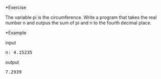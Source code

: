 *Exercise

The variable pi is the circumference. Write a program that takes the real number n and outpus the sum of pi and n to the fourth decimal place. 

*Example

input
<pre>
n: 4.15235
</pre>
output
<pre>
7.2939
</pre>